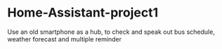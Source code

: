 # Home-Assistant-project1
Use an old smartphone as a hub, to check and speak out bus schedule, weather forecast and multiple reminder

